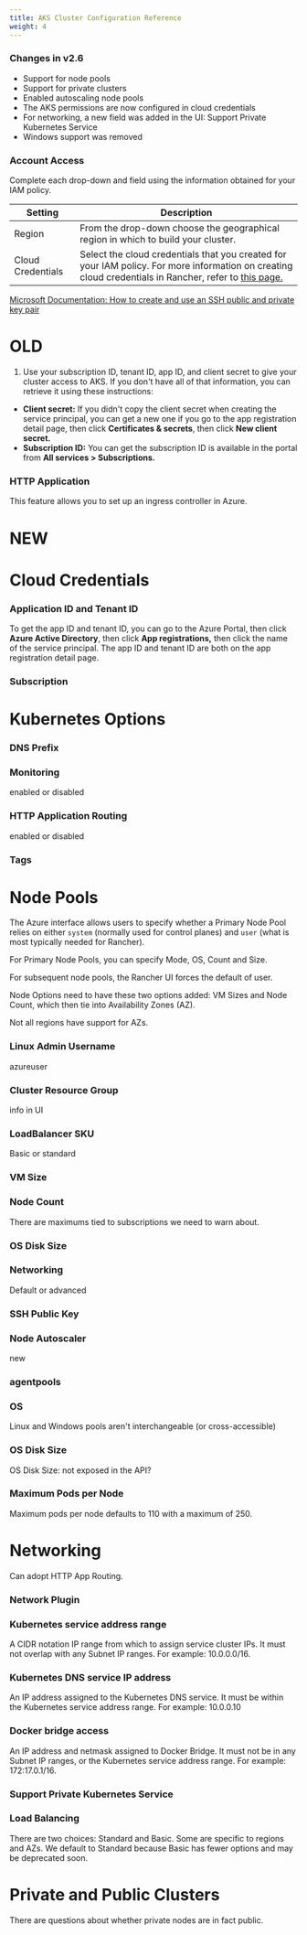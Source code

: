```yaml
---
title: AKS Cluster Configuration Reference
weight: 4
---
```



### Changes in v2.6

- Support for node pools
- Support for private clusters
- Enabled autoscaling node pools
- The AKS permissions are now configured in cloud credentials
- For networking, a new field was added in the UI: Support Private Kubernetes Service
- Windows support was removed



### Account Access

Complete each drop-down and field using the information obtained for your IAM policy.

| Setting    | Description       |
| ---------- | -------------------------------------------------------------------------------------------------------------------- |
| Region     | From the drop-down choose the geographical region in which to build your cluster.                                    |
| Cloud Credentials | Select the cloud credentials that you created for your IAM policy. For more information on creating cloud credentials in Rancher, refer to [this page.]({{<baseurl>}}/rancher/v2.x/en/user-settings/cloud-credentials/) |

[Microsoft Documentation: How to create and use an SSH public and private key pair](https://docs.microsoft.com/en-us/azure/virtual-machines/linux/mac-create-ssh-keys)

# OLD

1. Use your subscription ID, tenant ID, app ID, and client secret to give your cluster access to AKS. If you don't have all of that information, you can retrieve it using these instructions:

  - **Client secret:** If you didn't copy the client secret when creating the service principal, you can get a new one if you go to the app registration detail page, then click **Certificates & secrets**, then click **New client secret.** 
  - **Subscription ID:** You can get the subscription ID is available in the portal from **All services > Subscriptions.**



### HTTP Application

This feature allows you to set up an ingress controller in Azure.


# NEW

# Cloud Credentials

### Application ID and Tenant ID

To get the app ID and tenant ID, you can go to the Azure Portal, then click **Azure Active Directory**, then click **App registrations,** then click the name of the service principal. The app ID and tenant ID are both on the app registration detail page. 

### Subscription

# Kubernetes Options

### DNS Prefix

### Monitoring
enabled or disabled

### HTTP Application Routing
enabled or disabled

### Tags

# Node Pools


The Azure interface allows users to specify whether a Primary Node Pool relies on either `system` (normally used for control planes) and `user` (what is most typically needed for Rancher).

For Primary Node Pools, you can specify Mode, OS, Count and Size.

For subsequent node pools, the Rancher UI forces the default of user.

Node Options need to have these two options added: VM Sizes and Node Count, which then tie into Availability Zones (AZ).

Not all regions have support for AZs. 

### Linux Admin Username
azureuser

### Cluster Resource Group
info in UI
### LoadBalancer SKU
Basic or standard

### VM Size

### Node Count
There are maximums tied to subscriptions we need to warn about.
### OS Disk Size

### Networking
Default or advanced

### SSH Public Key

### Node Autoscaler
new


### agentpools


### OS

Linux and Windows pools aren't interchangeable (or cross-accessible)

### OS Disk Size

OS Disk Size: not exposed in the API?

### Maximum Pods per Node

Maximum pods per node defaults to 110 with a maximum of 250.

# Networking

Can adopt HTTP App Routing.

### Network Plugin

### Kubernetes service address range

A CIDR notation IP range from which to assign service cluster IPs. It must not overlap with any Subnet IP ranges. For example: 10.0.0.0/16.

### Kubernetes DNS service IP address

An IP address assigned to the Kubernetes DNS service. It must be within the Kubernetes service address range. For example: 10.0.0.10

### Docker bridge access
An IP address and netmask assigned to Docker Bridge. It must not be in any Subnet IP ranges, or the Kubernetes service address range. For example: 172:17.0.1/16.

### Support Private Kubernetes Service

### Load Balancing

There are two choices: Standard and Basic. Some are specific to regions and AZs. We default to Standard because Basic has fewer options and may be deprecated soon.

# Private and Public Clusters

There are questions about whether private nodes are in fact public.
